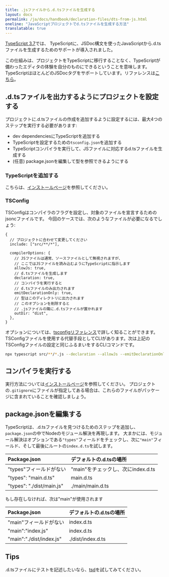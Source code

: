 ```yaml
---
title: .jsファイルから.d.tsファイルを生成する
layout: docs
permalink: /ja/docs/handbook/declaration-files/dts-from-js.html
oneline: "JavaScriptプロジェクトでd.tsファイルを生成する方法"
translatable: true
---
```


[TypeScript 3.7](/docs/handbook/release-notes/typescript-3-7.html#--declaration-and---allowjs)では、
TypeScriptに、JSDoc構文を使ったJavaScriptから.d.tsファイルを生成するためのサポートが導入されました。

この仕組みは、プロジェクトをTypeScriptに移行することなく、TypeScriptが備わったエディタの体験を自分のものにできるということを意味します。
TypeScriptはほとんどのJSDocタグをサポートしています。リファレンスは[こちら](/docs/handbook/type-checking-javascript-files.html#supported-jsdoc)。

## .d.tsファイルを出力するようにプロジェクトを設定する

プロジェクトに.d.tsファイルの作成を追加するように設定するには、最大4つのステップを実行する必要があります:

- dev dependenciesにTypeScriptを追加する
- TypeScriptを設定するための`tsconfig.json`を追加する
- TypeScriptコンパイラを実行して、JSファイルに対応するd.tsファイルを生成する
- (任意) package.jsonを編集して型を参照できるようにする

### TypeScriptを追加する

こちらは、[インストールページ](/download)を参照してください。

### TSConfig

TSConfigはコンパイラのフラグを設定し、対象のファイルを宣言するためのjsoncファイルです。
今回のケースでは、次のようなファイルが必要になるでしょう:

```json5
{
  // プロジェクトに合わせて変更してください
  include: ["src/**/*"],

  compilerOptions: {
    // JSファイルは通常、ソースファイルとして無視されますが、
    // ここではJSファイルを読み込むようにTypeScriptに指示します
    allowJs: true,
    // d.tsファイルを生成します
    declaration: true,
    // コンパイラを実行すると
    // d.tsファイルのみ出力されます
    emitDeclarationOnly: true,
    // 型はこのディレクトリに出力されます
    // このオプションを削除すると
    // .jsファイルの隣に.d.tsファイルが置かれます
    outDir: "dist",
  },
}
```

オプションについては、[tsconfigリファレンス](/reference)で詳しく知ることができます。
TSConfigファイルを使用する代替手段としてCLIがあります。次は上記のTSConfigファイルの設定と同じふるまいをするCLIコマンドです。

```sh
npx typescript src/**/*.js --declaration --allowJs --emitDeclarationOnly --outDir types
```

## コンパイラを実行する

実行方法については[インストールページ](/download)を参照してください。
プロジェクトの`.gitignore`にファイルが指定してある場合は、これらのファイルがパッケージに含まれていることを確認しましょう。

## package.jsonを編集する

TypeScriptは、.d.tsファイルを見つけるためのステップを追加し、`package.json`の中でNodeのモジュール解決を再現します。
大まかには、モジュール解決はオプションである`"types"`フィールドをチェックし、次に`"main"`フィールド、そして最後にルートの`index.d.ts`を試します。

| Package.json              | デフォルトの.d.tsの場所           |
| :------------------------ | :----------------------------- |
| "types"フィールドがない      | "main"をチェックし、次にindex.d.ts|
| "types": "main.d.ts"      | main.d.ts                      |
| "types": "./dist/main.js" | ./main/main.d.ts               |

もし存在しなければ、次は"main"が使用されます

| Package.json              | デフォルトの.d.tsの場所     |
| :----------------------- | :------------------------ |
| "main"フィールドがない      | index.d.ts                |
| "main":"index.js"        | index.d.ts                |
| "main":"./dist/index.js" | ./dist/index.d.ts         |

## Tips

.d.tsファイルにテストを記述したいなら、[tsd](https://github.com/SamVerschueren/tsd)を試してみてください。
